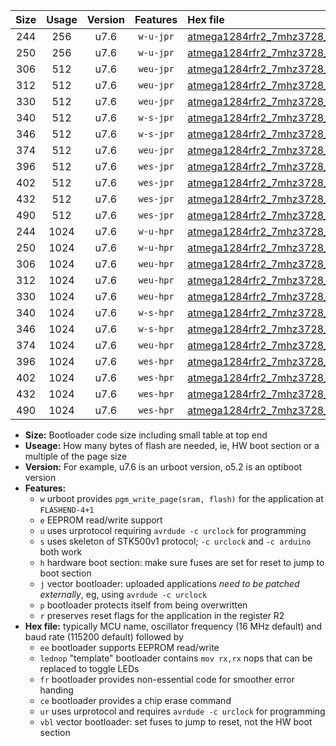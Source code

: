 |Size|Usage|Version|Features|Hex file|
|:-:|:-:|:-:|:-:|:--|
|244|256|u7.6|`w-u-jpr`|[atmega1284rfr2_7mhz3728_57600bps_ur_vbl.hex](https://raw.githubusercontent.com/stefanrueger/urboot/main/bootloaders/atmega1284rfr2/fcpu_7mhz3728/57600_bps/atmega1284rfr2_7mhz3728_57600bps_ur_vbl.hex)|
|250|256|u7.6|`w-u-jpr`|[atmega1284rfr2_7mhz3728_57600bps_lednop_ur_vbl.hex](https://raw.githubusercontent.com/stefanrueger/urboot/main/bootloaders/atmega1284rfr2/fcpu_7mhz3728/57600_bps/atmega1284rfr2_7mhz3728_57600bps_lednop_ur_vbl.hex)|
|306|512|u7.6|`weu-jpr`|[atmega1284rfr2_7mhz3728_57600bps_ee_ur_vbl.hex](https://raw.githubusercontent.com/stefanrueger/urboot/main/bootloaders/atmega1284rfr2/fcpu_7mhz3728/57600_bps/atmega1284rfr2_7mhz3728_57600bps_ee_ur_vbl.hex)|
|312|512|u7.6|`weu-jpr`|[atmega1284rfr2_7mhz3728_57600bps_ee_lednop_ur_vbl.hex](https://raw.githubusercontent.com/stefanrueger/urboot/main/bootloaders/atmega1284rfr2/fcpu_7mhz3728/57600_bps/atmega1284rfr2_7mhz3728_57600bps_ee_lednop_ur_vbl.hex)|
|330|512|u7.6|`weu-jpr`|[atmega1284rfr2_7mhz3728_57600bps_ee_lednop_fr_ur_vbl.hex](https://raw.githubusercontent.com/stefanrueger/urboot/main/bootloaders/atmega1284rfr2/fcpu_7mhz3728/57600_bps/atmega1284rfr2_7mhz3728_57600bps_ee_lednop_fr_ur_vbl.hex)|
|340|512|u7.6|`w-s-jpr`|[atmega1284rfr2_7mhz3728_57600bps_vbl.hex](https://raw.githubusercontent.com/stefanrueger/urboot/main/bootloaders/atmega1284rfr2/fcpu_7mhz3728/57600_bps/atmega1284rfr2_7mhz3728_57600bps_vbl.hex)|
|346|512|u7.6|`w-s-jpr`|[atmega1284rfr2_7mhz3728_57600bps_lednop_vbl.hex](https://raw.githubusercontent.com/stefanrueger/urboot/main/bootloaders/atmega1284rfr2/fcpu_7mhz3728/57600_bps/atmega1284rfr2_7mhz3728_57600bps_lednop_vbl.hex)|
|374|512|u7.6|`weu-jpr`|[atmega1284rfr2_7mhz3728_57600bps_ee_lednop_fr_ce_ur_vbl.hex](https://raw.githubusercontent.com/stefanrueger/urboot/main/bootloaders/atmega1284rfr2/fcpu_7mhz3728/57600_bps/atmega1284rfr2_7mhz3728_57600bps_ee_lednop_fr_ce_ur_vbl.hex)|
|396|512|u7.6|`wes-jpr`|[atmega1284rfr2_7mhz3728_57600bps_ee_vbl.hex](https://raw.githubusercontent.com/stefanrueger/urboot/main/bootloaders/atmega1284rfr2/fcpu_7mhz3728/57600_bps/atmega1284rfr2_7mhz3728_57600bps_ee_vbl.hex)|
|402|512|u7.6|`wes-jpr`|[atmega1284rfr2_7mhz3728_57600bps_ee_lednop_vbl.hex](https://raw.githubusercontent.com/stefanrueger/urboot/main/bootloaders/atmega1284rfr2/fcpu_7mhz3728/57600_bps/atmega1284rfr2_7mhz3728_57600bps_ee_lednop_vbl.hex)|
|432|512|u7.6|`wes-jpr`|[atmega1284rfr2_7mhz3728_57600bps_ee_lednop_fr_vbl.hex](https://raw.githubusercontent.com/stefanrueger/urboot/main/bootloaders/atmega1284rfr2/fcpu_7mhz3728/57600_bps/atmega1284rfr2_7mhz3728_57600bps_ee_lednop_fr_vbl.hex)|
|490|512|u7.6|`wes-jpr`|[atmega1284rfr2_7mhz3728_57600bps_ee_lednop_fr_ce_vbl.hex](https://raw.githubusercontent.com/stefanrueger/urboot/main/bootloaders/atmega1284rfr2/fcpu_7mhz3728/57600_bps/atmega1284rfr2_7mhz3728_57600bps_ee_lednop_fr_ce_vbl.hex)|
|244|1024|u7.6|`w-u-hpr`|[atmega1284rfr2_7mhz3728_57600bps_ur.hex](https://raw.githubusercontent.com/stefanrueger/urboot/main/bootloaders/atmega1284rfr2/fcpu_7mhz3728/57600_bps/atmega1284rfr2_7mhz3728_57600bps_ur.hex)|
|250|1024|u7.6|`w-u-hpr`|[atmega1284rfr2_7mhz3728_57600bps_lednop_ur.hex](https://raw.githubusercontent.com/stefanrueger/urboot/main/bootloaders/atmega1284rfr2/fcpu_7mhz3728/57600_bps/atmega1284rfr2_7mhz3728_57600bps_lednop_ur.hex)|
|306|1024|u7.6|`weu-hpr`|[atmega1284rfr2_7mhz3728_57600bps_ee_ur.hex](https://raw.githubusercontent.com/stefanrueger/urboot/main/bootloaders/atmega1284rfr2/fcpu_7mhz3728/57600_bps/atmega1284rfr2_7mhz3728_57600bps_ee_ur.hex)|
|312|1024|u7.6|`weu-hpr`|[atmega1284rfr2_7mhz3728_57600bps_ee_lednop_ur.hex](https://raw.githubusercontent.com/stefanrueger/urboot/main/bootloaders/atmega1284rfr2/fcpu_7mhz3728/57600_bps/atmega1284rfr2_7mhz3728_57600bps_ee_lednop_ur.hex)|
|330|1024|u7.6|`weu-hpr`|[atmega1284rfr2_7mhz3728_57600bps_ee_lednop_fr_ur.hex](https://raw.githubusercontent.com/stefanrueger/urboot/main/bootloaders/atmega1284rfr2/fcpu_7mhz3728/57600_bps/atmega1284rfr2_7mhz3728_57600bps_ee_lednop_fr_ur.hex)|
|340|1024|u7.6|`w-s-hpr`|[atmega1284rfr2_7mhz3728_57600bps.hex](https://raw.githubusercontent.com/stefanrueger/urboot/main/bootloaders/atmega1284rfr2/fcpu_7mhz3728/57600_bps/atmega1284rfr2_7mhz3728_57600bps.hex)|
|346|1024|u7.6|`w-s-hpr`|[atmega1284rfr2_7mhz3728_57600bps_lednop.hex](https://raw.githubusercontent.com/stefanrueger/urboot/main/bootloaders/atmega1284rfr2/fcpu_7mhz3728/57600_bps/atmega1284rfr2_7mhz3728_57600bps_lednop.hex)|
|374|1024|u7.6|`weu-hpr`|[atmega1284rfr2_7mhz3728_57600bps_ee_lednop_fr_ce_ur.hex](https://raw.githubusercontent.com/stefanrueger/urboot/main/bootloaders/atmega1284rfr2/fcpu_7mhz3728/57600_bps/atmega1284rfr2_7mhz3728_57600bps_ee_lednop_fr_ce_ur.hex)|
|396|1024|u7.6|`wes-hpr`|[atmega1284rfr2_7mhz3728_57600bps_ee.hex](https://raw.githubusercontent.com/stefanrueger/urboot/main/bootloaders/atmega1284rfr2/fcpu_7mhz3728/57600_bps/atmega1284rfr2_7mhz3728_57600bps_ee.hex)|
|402|1024|u7.6|`wes-hpr`|[atmega1284rfr2_7mhz3728_57600bps_ee_lednop.hex](https://raw.githubusercontent.com/stefanrueger/urboot/main/bootloaders/atmega1284rfr2/fcpu_7mhz3728/57600_bps/atmega1284rfr2_7mhz3728_57600bps_ee_lednop.hex)|
|432|1024|u7.6|`wes-hpr`|[atmega1284rfr2_7mhz3728_57600bps_ee_lednop_fr.hex](https://raw.githubusercontent.com/stefanrueger/urboot/main/bootloaders/atmega1284rfr2/fcpu_7mhz3728/57600_bps/atmega1284rfr2_7mhz3728_57600bps_ee_lednop_fr.hex)|
|490|1024|u7.6|`wes-hpr`|[atmega1284rfr2_7mhz3728_57600bps_ee_lednop_fr_ce.hex](https://raw.githubusercontent.com/stefanrueger/urboot/main/bootloaders/atmega1284rfr2/fcpu_7mhz3728/57600_bps/atmega1284rfr2_7mhz3728_57600bps_ee_lednop_fr_ce.hex)|

- **Size:** Bootloader code size including small table at top end
- **Useage:** How many bytes of flash are needed, ie, HW boot section or a multiple of the page size
- **Version:** For example, u7.6 is an urboot version, o5.2 is an optiboot version
- **Features:**
  + `w` urboot provides `pgm_write_page(sram, flash)` for the application at `FLASHEND-4+1`
  + `e` EEPROM read/write support
  + `u` uses urprotocol requiring `avrdude -c urclock` for programming
  + `s` uses skeleton of STK500v1 protocol; `-c urclock` and `-c arduino` both work
  + `h` hardware boot section: make sure fuses are set for reset to jump to boot section
  + `j` vector bootloader: uploaded applications *need to be patched externally*, eg, using `avrdude -c urclock`
  + `p` bootloader protects itself from being overwritten
  + `r` preserves reset flags for the application in the register R2
- **Hex file:** typically MCU name, oscillator frequency (16 MHz default) and baud rate (115200 default) followed by
  + `ee` bootloader supports EEPROM read/write
  + `lednop` "template" bootloader contains `mov rx,rx` nops that can be replaced to toggle LEDs
  + `fr` bootloader provides non-essential code for smoother error handing
  + `ce` bootloader provides a chip erase command
  + `ur` uses urprotocol and requires `avrdude -c urclock` for programming
  + `vbl` vector bootloader: set fuses to jump to reset, not the HW boot section
